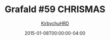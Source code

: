 ---
title: "Grafald #59 CHRISMAS"
type: "image"
date: 2015-01-08T00:00:00-04:00
draft: false
categories:
- comics
- collaborations
tags:
- grafald
image_path: "../img/2015/59.png"
alt_text: ""
is_subpage: true
author: "[KirbychuHRD](https://cohost.org/KirbychuHRD)"
---